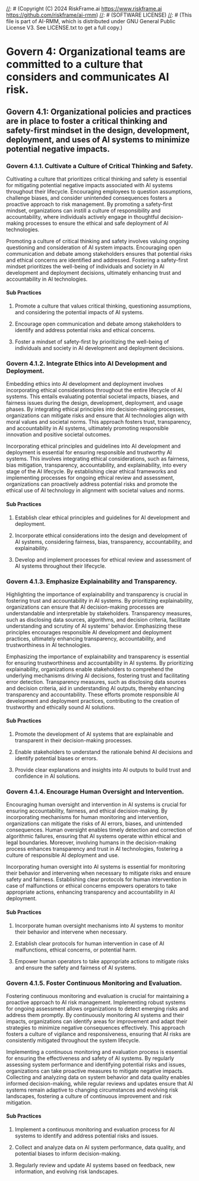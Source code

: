[//]: # (COPYRIGHT)
[//]: # (RiskFrame.ai - AI Risk Management and Resilience Framework)
[//]: # (Copyright (C) 2024 RiskFrame.ai https://www.riskframe.ai https://github.com/riskframe/ai-rmm)
[//]: # (SOFTWARE LICENSE)
[//]: # (This file is part of AI-RMM, which is distributed under GNU General Public License V3. See LICENSE.txt to get a full copy.)
    
# Govern 4: Organizational teams are committed to a culture that considers and communicates AI risk.

## Govern 4.1: Organizational policies and practices are in place to foster a critical thinking and safety-first mindset in the design, development, deployment, and uses of AI systems to minimize potential negative impacts.

### Govern 4.1.1. Cultivate a Culture of Critical Thinking and Safety.

Cultivating a culture that prioritizes critical thinking and safety is essential for mitigating potential negative impacts associated with AI systems throughout their lifecycle. Encouraging employees to question assumptions, challenge biases, and consider unintended consequences fosters a proactive approach to risk management. By promoting a safety-first mindset, organizations can instill a culture of responsibility and accountability, where individuals actively engage in thoughtful decision-making processes to ensure the ethical and safe deployment of AI technologies.

Promoting a culture of critical thinking and safety involves valuing ongoing questioning and consideration of AI system impacts. Encouraging open communication and debate among stakeholders ensures that potential risks and ethical concerns are identified and addressed. Fostering a safety-first mindset prioritizes the well-being of individuals and society in AI development and deployment decisions, ultimately enhancing trust and accountability in AI technologies.

#### Sub Practices

1. Promote a culture that values critical thinking, questioning assumptions, and considering the potential impacts of AI systems.

2. Encourage open communication and debate among stakeholders to identify and address potential risks and ethical concerns.

3. Foster a mindset of safety-first by prioritizing the well-being of individuals and society in AI development and deployment decisions.

### Govern 4.1.2. Integrate Ethics into AI Development and Deployment.

Embedding ethics into AI development and deployment involves incorporating ethical considerations throughout the entire lifecycle of AI systems. This entails evaluating potential societal impacts, biases, and fairness issues during the design, development, deployment, and usage phases. By integrating ethical principles into decision-making processes, organizations can mitigate risks and ensure that AI technologies align with moral values and societal norms. This approach fosters trust, transparency, and accountability in AI systems, ultimately promoting responsible innovation and positive societal outcomes.

Incorporating ethical principles and guidelines into AI development and deployment is essential for ensuring responsible and trustworthy AI systems. This involves integrating ethical considerations, such as fairness, bias mitigation, transparency, accountability, and explainability, into every stage of the AI lifecycle. By establishing clear ethical frameworks and implementing processes for ongoing ethical review and assessment, organizations can proactively address potential risks and promote the ethical use of AI technology in alignment with societal values and norms.

#### Sub Practices

1. Establish clear ethical principles and guidelines for AI development and deployment.

2. Incorporate ethical considerations into the design and development of AI systems, considering fairness, bias, transparency, accountability, and explainability.

3. Develop and implement processes for ethical review and assessment of AI systems throughout their lifecycle.

### Govern 4.1.3. Emphasize Explainability and Transparency.

Highlighting the importance of explainability and transparency is crucial in fostering trust and accountability in AI systems. By prioritizing explainability, organizations can ensure that AI decision-making processes are understandable and interpretable by stakeholders. Transparency measures, such as disclosing data sources, algorithms, and decision criteria, facilitate understanding and scrutiny of AI systems' behavior. Emphasizing these principles encourages responsible AI development and deployment practices, ultimately enhancing transparency, accountability, and trustworthiness in AI technologies.

Emphasizing the importance of explainability and transparency is essential for ensuring trustworthiness and accountability in AI systems. By prioritizing explainability, organizations enable stakeholders to comprehend the underlying mechanisms driving AI decisions, fostering trust and facilitating error detection. Transparency measures, such as disclosing data sources and decision criteria, aid in understanding AI outputs, thereby enhancing transparency and accountability. These efforts promote responsible AI development and deployment practices, contributing to the creation of trustworthy and ethically sound AI solutions.

#### Sub Practices

1. Promote the development of AI systems that are explainable and transparent in their decision-making processes.

2. Enable stakeholders to understand the rationale behind AI decisions and identify potential biases or errors.

3. Provide clear explanations and insights into AI outputs to build trust and confidence in AI solutions.

### Govern 4.1.4. Encourage Human Oversight and Intervention.

Encouraging human oversight and intervention in AI systems is crucial for ensuring accountability, fairness, and ethical decision-making. By incorporating mechanisms for human monitoring and intervention, organizations can mitigate the risks of AI errors, biases, and unintended consequences. Human oversight enables timely detection and correction of algorithmic failures, ensuring that AI systems operate within ethical and legal boundaries. Moreover, involving humans in the decision-making process enhances transparency and trust in AI technologies, fostering a culture of responsible AI deployment and use.

Incorporating human oversight into AI systems is essential for monitoring their behavior and intervening when necessary to mitigate risks and ensure safety and fairness. Establishing clear protocols for human intervention in case of malfunctions or ethical concerns empowers operators to take appropriate actions, enhancing transparency and accountability in AI deployment.

#### Sub Practices

1. Incorporate human oversight mechanisms into AI systems to monitor their behavior and intervene when necessary.

2. Establish clear protocols for human intervention in case of AI malfunctions, ethical concerns, or potential harm.

3. Empower human operators to take appropriate actions to mitigate risks and ensure the safety and fairness of AI systems.

### Govern 4.1.5. Foster Continuous Monitoring and Evaluation.

Fostering continuous monitoring and evaluation is crucial for maintaining a proactive approach to AI risk management. Implementing robust systems for ongoing assessment allows organizations to detect emerging risks and address them promptly. By continuously monitoring AI systems and their impacts, organizations can identify areas for improvement and adapt their strategies to minimize negative consequences effectively. This approach fosters a culture of vigilance and responsiveness, ensuring that AI risks are consistently mitigated throughout the system lifecycle.

Implementing a continuous monitoring and evaluation process is essential for ensuring the effectiveness and safety of AI systems. By regularly assessing system performance and identifying potential risks and issues, organizations can take proactive measures to mitigate negative impacts. Collecting and analyzing data on system behavior and data quality enables informed decision-making, while regular reviews and updates ensure that AI systems remain adaptive to changing circumstances and evolving risk landscapes, fostering a culture of continuous improvement and risk mitigation.

#### Sub Practices

1. Implement a continuous monitoring and evaluation process for AI systems to identify and address potential risks and issues.

2. Collect and analyze data on AI system performance, data quality, and potential biases to inform decision-making.

3. Regularly review and update AI systems based on feedback, new information, and evolving risk landscapes.

